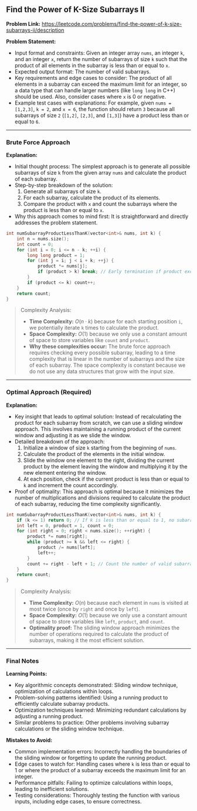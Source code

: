 ## Find the Power of K-Size Subarrays II
**Problem Link:** https://leetcode.com/problems/find-the-power-of-k-size-subarrays-ii/description

**Problem Statement:**
- Input format and constraints: Given an integer array `nums`, an integer `k`, and an integer `x`, return the number of subarrays of size `k` such that the product of all elements in the subarray is less than or equal to `x`.
- Expected output format: The number of valid subarrays.
- Key requirements and edge cases to consider: The product of all elements in a subarray can exceed the maximum limit for an integer, so a data type that can handle larger numbers (like `long long` in C++) should be used. Also, consider cases where `x` is 0 or negative.
- Example test cases with explanations: For example, given `nums = [1,2,3]`, `k = 2`, and `x = 6`, the function should return `3` because all subarrays of size `2` (`[1,2]`, `[2,3]`, and `[1,3]`) have a product less than or equal to `6`.

---

### Brute Force Approach

**Explanation:**
- Initial thought process: The simplest approach is to generate all possible subarrays of size `k` from the given array `nums` and calculate the product of each subarray.
- Step-by-step breakdown of the solution:
  1. Generate all subarrays of size `k`.
  2. For each subarray, calculate the product of its elements.
  3. Compare the product with `x` and count the subarrays where the product is less than or equal to `x`.
- Why this approach comes to mind first: It is straightforward and directly addresses the problem statement.

```cpp
int numSubarrayProductLessThanK(vector<int>& nums, int k) {
    int n = nums.size();
    int count = 0;
    for (int i = 0; i <= n - k; ++i) {
        long long product = 1;
        for (int j = i; j < i + k; ++j) {
            product *= nums[j];
            if (product > k) break; // Early termination if product exceeds k
        }
        if (product <= k) count++;
    }
    return count;
}
```

> Complexity Analysis:
> - **Time Complexity:** $O(n \cdot k)$ because for each starting position `i`, we potentially iterate `k` times to calculate the product.
> - **Space Complexity:** $O(1)$ because we only use a constant amount of space to store variables like `count` and `product`.
> - **Why these complexities occur:** The brute force approach requires checking every possible subarray, leading to a time complexity that is linear in the number of subarrays and the size of each subarray. The space complexity is constant because we do not use any data structures that grow with the input size.

---

### Optimal Approach (Required)

**Explanation:**
- Key insight that leads to optimal solution: Instead of recalculating the product for each subarray from scratch, we can use a sliding window approach. This involves maintaining a running product of the current window and adjusting it as we slide the window.
- Detailed breakdown of the approach:
  1. Initialize a window of size `k` starting from the beginning of `nums`.
  2. Calculate the product of the elements in the initial window.
  3. Slide the window one element to the right, dividing the current product by the element leaving the window and multiplying it by the new element entering the window.
  4. At each position, check if the current product is less than or equal to `k` and increment the count accordingly.
- Proof of optimality: This approach is optimal because it minimizes the number of multiplications and divisions required to calculate the product of each subarray, reducing the time complexity significantly.

```cpp
int numSubarrayProductLessThanK(vector<int>& nums, int k) {
    if (k <= 1) return 0; // If k is less than or equal to 1, no subarray will have a product less than k
    int left = 0, product = 1, count = 0;
    for (int right = 0; right < nums.size(); ++right) {
        product *= nums[right];
        while (product >= k && left <= right) {
            product /= nums[left];
            left++;
        }
        count += right - left + 1; // Count the number of valid subarrays ending at right
    }
    return count;
}
```

> Complexity Analysis:
> - **Time Complexity:** $O(n)$ because each element in `nums` is visited at most twice (once by `right` and once by `left`).
> - **Space Complexity:** $O(1)$ because we only use a constant amount of space to store variables like `left`, `product`, and `count`.
> - **Optimality proof:** The sliding window approach minimizes the number of operations required to calculate the product of subarrays, making it the most efficient solution.

---

### Final Notes

**Learning Points:**
- Key algorithmic concepts demonstrated: Sliding window technique, optimization of calculations within loops.
- Problem-solving patterns identified: Using a running product to efficiently calculate subarray products.
- Optimization techniques learned: Minimizing redundant calculations by adjusting a running product.
- Similar problems to practice: Other problems involving subarray calculations or the sliding window technique.

**Mistakes to Avoid:**
- Common implementation errors: Incorrectly handling the boundaries of the sliding window or forgetting to update the running product.
- Edge cases to watch for: Handling cases where `k` is less than or equal to 1 or where the product of a subarray exceeds the maximum limit for an integer.
- Performance pitfalls: Failing to optimize calculations within loops, leading to inefficient solutions.
- Testing considerations: Thoroughly testing the function with various inputs, including edge cases, to ensure correctness.